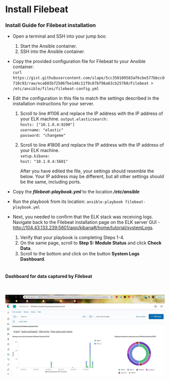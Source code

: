 # Install Filebeat


### Install Guide for Filebeat installation

- Open a terminal and SSH into your jump box:
  1. Start the Ansible container.
  2. SSH into the Ansible container.
  
- Copy the provided configuration file for Filebeat to your Ansible container:\
	`curl https://gist.githubusercontent.com/slape/5cc350109583af6cbe577bbcc0710c93/raw/eca603b72586fbe148c11f9c87bf96a63cb25760/Filebeat > /etc/ansible/files/filebeat-config.yml`

- Edit the configuration in this file to match the settings described in the installation instructions for your server.
  1. Scroll to line #1106 and replace the IP address with the IP address of your ELK machine.
     `output.elasticsearch:`\
       `hosts: ["10.1.0.4:9200"]`\
       	`username: "elastic"`\
       	`password: "changeme"`
     
  2. Scroll to line #1806 and replace the IP address with the IP address of your ELK machine.\
     `setup.kibana:`\
     `host: "10.1.0.4:5601"`
     
     After you have edited the file, your settings should resemble the below. Your IP address may be different, but all other settings should be the same,
including ports.

- Copy the ***filebeat-playbook.yml*** to the location ***/etc/ansible***

- Run the playbook from its location: `ansible-playbook filebeat-playbook.yml`

- Next, you needed to confirm that the ELK stack was receiving logs. Navigate back to the Filebeat installation page on the ELK server GUI - http://104.43.133.239:5601/app/kibana#/home/tutorial/systemLogs.
  1. Verify that your playbook is completing Steps 1-4.
  2. On the same page, scroll to **Step 5: Module Status** and click **Check Data**.
  3. Scroll to the bottom and click on the button **System Logs Dashboard**.
  
  <br />

#### Dashboard for data captured by Filebeat

<br />

![Dashboard for data captured by Filebeat](https://github.com/chaitanyasugathan/Cybersecurity/blob/master/CloudSecurity/Screengrabs/Filebeat_Dashboard.JPG)

<br />
